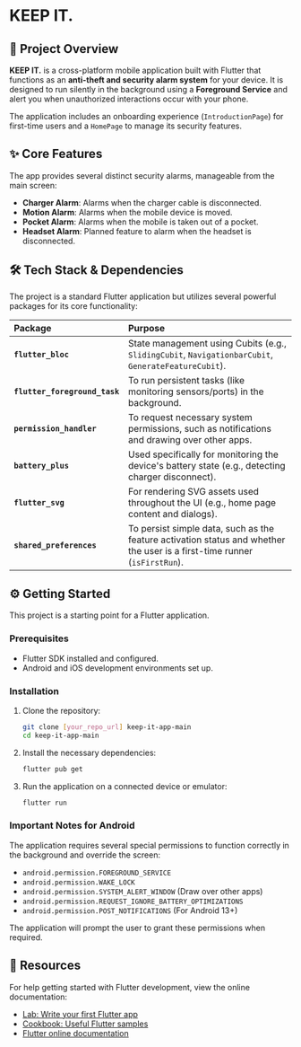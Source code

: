 # KEEP IT.

## 📱 Project Overview

**KEEP IT.** is a cross-platform mobile application built with Flutter that functions as an **anti-theft and security alarm system** for your device. It is designed to run silently in the background using a **Foreground Service** and alert you when unauthorized interactions occur with your phone.

The application includes an onboarding experience (`IntroductionPage`) for first-time users and a `HomePage` to manage its security features.

## ✨ Core Features

The app provides several distinct security alarms, manageable from the main screen:

* **Charger Alarm**: Alarms when the charger cable is disconnected.
* **Motion Alarm**: Alarms when the mobile device is moved.
* **Pocket Alarm**: Alarms when the mobile is taken out of a pocket.
* **Headset Alarm**: Planned feature to alarm when the headset is disconnected.

## 🛠️ Tech Stack & Dependencies

The project is a standard Flutter application but utilizes several powerful packages for its core functionality:

| Package | Purpose |
| :--- | :--- |
| **`flutter_bloc`** | State management using Cubits (e.g., `SlidingCubit`, `NavigationbarCubit`, `GenerateFeatureCubit`). |
| **`flutter_foreground_task`** | To run persistent tasks (like monitoring sensors/ports) in the background. |
| **`permission_handler`** | To request necessary system permissions, such as notifications and drawing over other apps. |
| **`battery_plus`** | Used specifically for monitoring the device's battery state (e.g., detecting charger disconnect). |
| **`flutter_svg`** | For rendering SVG assets used throughout the UI (e.g., home page content and dialogs). |
| **`shared_preferences`** | To persist simple data, such as the feature activation status and whether the user is a first-time runner (`isFirstRun`). |

## ⚙️ Getting Started

This project is a starting point for a Flutter application.

### Prerequisites

* Flutter SDK installed and configured.
* Android and iOS development environments set up.

### Installation

1.  Clone the repository:
    ```bash
    git clone [your_repo_url] keep-it-app-main
    cd keep-it-app-main
    ```

2.  Install the necessary dependencies:
    ```bash
    flutter pub get
    ```

3.  Run the application on a connected device or emulator:
    ```bash
    flutter run
    ```

### Important Notes for Android

The application requires several special permissions to function correctly in the background and override the screen:

* `android.permission.FOREGROUND_SERVICE`
* `android.permission.WAKE_LOCK`
* `android.permission.SYSTEM_ALERT_WINDOW` (Draw over other apps)
* `android.permission.REQUEST_IGNORE_BATTERY_OPTIMIZATIONS`
* `android.permission.POST_NOTIFICATIONS` (For Android 13+)

The application will prompt the user to grant these permissions when required.

## 📖 Resources

For help getting started with Flutter development, view the online documentation:

* [Lab: Write your first Flutter app](https://docs.flutter.dev/get-started/codelab)
* [Cookbook: Useful Flutter samples](https://docs.flutter.dev/cookbook)
* [Flutter online documentation](https://docs.flutter.dev/)
